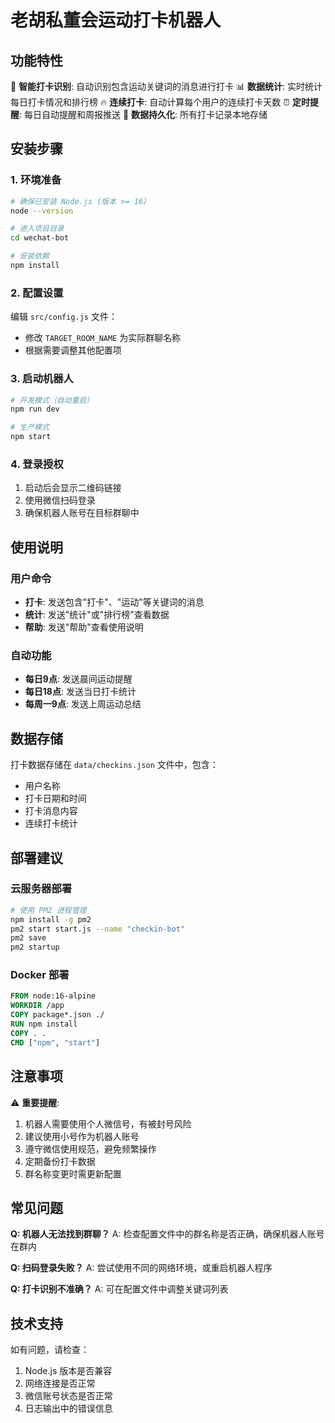 
# 老胡私董会运动打卡机器人

## 功能特性

🤖 **智能打卡识别**: 自动识别包含运动关键词的消息进行打卡
📊 **数据统计**: 实时统计每日打卡情况和排行榜
🔥 **连续打卡**: 自动计算每个用户的连续打卡天数
⏰ **定时提醒**: 每日自动提醒和周报推送
💾 **数据持久化**: 所有打卡记录本地存储

## 安装步骤

### 1. 环境准备
```bash
# 确保已安装 Node.js (版本 >= 16)
node --version

# 进入项目目录
cd wechat-bot

# 安装依赖
npm install
```

### 2. 配置设置
编辑 `src/config.js` 文件：
- 修改 `TARGET_ROOM_NAME` 为实际群聊名称
- 根据需要调整其他配置项

### 3. 启动机器人
```bash
# 开发模式（自动重启）
npm run dev

# 生产模式
npm start
```

### 4. 登录授权
1. 启动后会显示二维码链接
2. 使用微信扫码登录
3. 确保机器人账号在目标群聊中

## 使用说明

### 用户命令
- **打卡**: 发送包含"打卡"、"运动"等关键词的消息
- **统计**: 发送"统计"或"排行榜"查看数据
- **帮助**: 发送"帮助"查看使用说明

### 自动功能
- **每日9点**: 发送晨间运动提醒
- **每日18点**: 发送当日打卡统计
- **每周一9点**: 发送上周运动总结

## 数据存储

打卡数据存储在 `data/checkins.json` 文件中，包含：
- 用户名称
- 打卡日期和时间
- 打卡消息内容
- 连续打卡统计

## 部署建议

### 云服务器部署
```bash
# 使用 PM2 进程管理
npm install -g pm2
pm2 start start.js --name "checkin-bot"
pm2 save
pm2 startup
```

### Docker 部署
```dockerfile
FROM node:16-alpine
WORKDIR /app
COPY package*.json ./
RUN npm install
COPY . .
CMD ["npm", "start"]
```

## 注意事项

⚠️ **重要提醒**:
1. 机器人需要使用个人微信号，有被封号风险
2. 建议使用小号作为机器人账号
3. 遵守微信使用规范，避免频繁操作
4. 定期备份打卡数据
5. 群名称变更时需更新配置

## 常见问题

**Q: 机器人无法找到群聊？**
A: 检查配置文件中的群名称是否正确，确保机器人账号在群内

**Q: 扫码登录失败？**
A: 尝试使用不同的网络环境，或重启机器人程序

**Q: 打卡识别不准确？**
A: 可在配置文件中调整关键词列表

## 技术支持

如有问题，请检查：
1. Node.js 版本是否兼容
2. 网络连接是否正常
3. 微信账号状态是否正常
4. 日志输出中的错误信息
